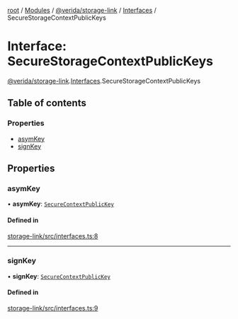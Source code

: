 [root](../README.md) / [Modules](../modules.md) / [@verida/storage-link](../modules/verida_storage_link.md) / [Interfaces](../modules/verida_storage_link.Interfaces.md) / SecureStorageContextPublicKeys

# Interface: SecureStorageContextPublicKeys

[@verida/storage-link](../modules/verida_storage_link.md).[Interfaces](../modules/verida_storage_link.Interfaces.md).SecureStorageContextPublicKeys

## Table of contents

### Properties

- [asymKey](verida_storage_link.Interfaces.SecureStorageContextPublicKeys.md#asymkey)
- [signKey](verida_storage_link.Interfaces.SecureStorageContextPublicKeys.md#signkey)

## Properties

### asymKey

• **asymKey**: [`SecureContextPublicKey`](verida_storage_link.Interfaces.SecureContextPublicKey.md)

#### Defined in

[storage-link/src/interfaces.ts:8](https://github.com/verida/verida-js/blob/7bffc4e/packages/storage-link/src/interfaces.ts#L8)

___

### signKey

• **signKey**: [`SecureContextPublicKey`](verida_storage_link.Interfaces.SecureContextPublicKey.md)

#### Defined in

[storage-link/src/interfaces.ts:9](https://github.com/verida/verida-js/blob/7bffc4e/packages/storage-link/src/interfaces.ts#L9)
